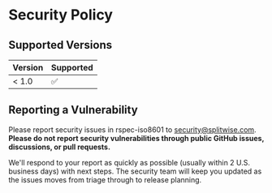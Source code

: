 # Security Policy

## Supported Versions

| Version | Supported          |
| ------- | ------------------ |
| < 1.0   | :white_check_mark: |

## Reporting a Vulnerability

Please report security issues in rspec-iso8601 to security@splitwise.com. **Please do not report security vulnerabilities through public GitHub issues, discussions, or pull requests.**

We'll respond to your report as quickly as possible (usually within 2 U.S. business days) with next steps. The security team will keep you updated as the issues moves from triage through to release planning.

